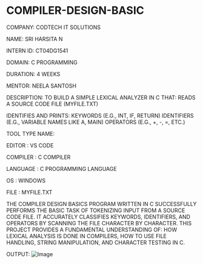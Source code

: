 # COMPILER-DESIGN-BASIC
COMPANY: CODTECH IT SOLUTIONS

NAME: SRI HARSITA N

INTERN ID: CT04DG1541

DOMAIN: C PROGRAMMING

DURATION: 4 WEEKS

MENTOR: NEELA SANTOSH

DESCRIPTION: TO BUILD A SIMPLE LEXICAL ANALYZER IN C THAT:
READS A SOURCE CODE FILE (MYFILE.TXT)

IDENTIFIES AND PRINTS:
KEYWORDS (E.G., INT, IF, RETURN)
IDENTIFIERS (E.G., VARIABLE NAMES LIKE A, MAIN)
OPERATORS (E.G., +, -, =, ETC.)

TOOL TYPE NAME:

EDITOR : VS CODE

COMPILER : C COMPILER

LANGUAGE : C PROGRAMMING LANGUAGE

OS : WINDOWS

FILE : MYFILE.TXT

THE COMPILER DESIGN BASICS PROGRAM WRITTEN IN C SUCCESSFULLY PERFORMS THE BASIC TASK OF TOKENIZING INPUT FROM A SOURCE CODE FILE. IT ACCURATELY CLASSIFIES KEYWORDS, IDENTIFIERS, AND OPERATORS BY SCANNING THE FILE CHARACTER BY CHARACTER. THIS PROJECT PROVIDES A FUNDAMENTAL UNDERSTANDING OF:
HOW LEXICAL ANALYSIS IS DONE IN COMPILERS,
HOW TO USE FILE HANDLING, STRING MANIPULATION, AND CHARACTER TESTING IN C.

OUTPUT: 
![Image](https://github.com/user-attachments/assets/0991f922-24ab-4d73-93eb-898b309b8761)
